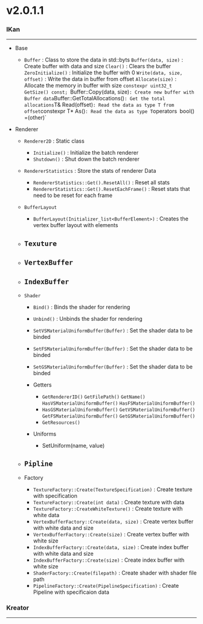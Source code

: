 # v2.0.1.1

### IKan
----------------------------------------------------------------------------------------------------------------------
  - Base
    - `Buffer` : Class to store the data in std::byts
    `Buffer(data, size)` : Create buffer with data and size
    `Clear()` : Clears the buffer
    `ZeroInitialize()` : Initialize the buffer with 0
    `Write(data, size, offset)` : Write the data in buffer from offset 
    `Allocate(size)` : Allocate the memory in buffer with size
    `constexpr uint32_t GetSize() const;
    `Buffer::Copy(data, size)` : Create new buffer with Buffer data
    `Buffer::GetTotalAllocations()` : Get the total allocations
    `T& Read(offset)` : Read the data as type T from offset
    `constexpr T* As()` : Read the data as type T
    `operators` `bool()` `[](index)` `=(other)`

  - Renderer
    - `Renderer2D` : Static class
      - `Initialize()` : Initialize the batch renderer
      - `Shutdown()` : Shut down the batch renderer
    - `RendererStatistics` : Store the stats of renderer Data
      - `RendererStatistics::Get().ResetAll()` : Reset all stats
      - `RendererStatistics::Get().ResetEachFrame()` : Reset stats that need to be reset for each frame
    - `BufferLayout`
      - `BufferLayout(Initializer_list<BufferElement>)` : Creates the vertex buffer layout with elements
    - `Texuture`
      - 
    - `VertexBuffer`
      -
    - `IndexBuffer`
      -
    - `Shader`
      - `Bind()` : Binds the shader for rendering
      - `Unbind()` : Unbinds the shader for rendering
    
      - `SetVSMaterialUniformBuffer(Buffer)` : Set the shader data to be binded
      - `SetFSMaterialUniformBuffer(Buffer)` : Set the shader data to be binded
      - `SetGSMaterialUniformBuffer(Buffer)` : Set the shader data to be binded
    
      - Getters
        - `GetRendererID()` `GetFilePath()` `GetName()` `HasVSMaterialUniformBuffer()` `HasFSMaterialUniformBuffer()` 
        - `HasGSMaterialUniformBuffer()` `GetVSMaterialUniformBuffer()` `GetFSMaterialUniformBuffer()` `GetGSMaterialUniformBuffer()` 
        - `GetResources()` 
      
      - Uniforms 
        - SetUniform<Type>(name, value)

    - `Pipline`
      -
    - Factory
      - `TextureFactory::Create(TextureSpecification)` : Create texture with specification
      - `TextureFactory::Create(int data)`  : Create texture with data
      - `TextureFactory::CreateWhiteTexture()` : Create texture with white data
      - `VertexBufferFactory::Create(data, size)` : Create vertex buffer with white data and size
      - `VertexBufferFactory::Create(size)` : Create vertex buffer with white size
      - `IndexBufferFactory::Create(data, size)` : Create index buffer with white data and size
      - `IndexBufferFactory::Create(size)` : Create index buffer with white size
      - `ShaderFactory::Create(filepath)` : Create shader with shader file path
      - `PipelineFactory::Create(PipelineSpecification)` : Create Pipeline with specificaion data

### Kreator
----------------------------------------------------------------------------------------------------------------------

